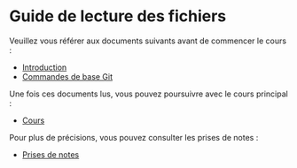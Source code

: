 # Guide de lecture des fichiers

Veuillez vous référer aux documents suivants avant de commencer le cours :

- [Introduction](./File/Introduction.md)
- [Commandes de base Git](./File/CommandeGit.md)

Une fois ces documents lus, vous pouvez poursuivre avec le cours principal :

- [Cours](./File/Cours.md)

Pour plus de précisions, vous pouvez consulter les prises de notes :

- [Prises de notes](./File/Prise_de_notes/)
